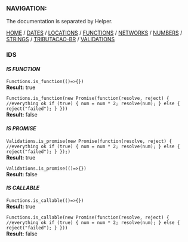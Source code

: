 ### NAVIGATION:
The documentation is separated by Helper.  

[HOME](../README.md) / [DATES](DATES.md)  / [LOCATIONS](LOCATIONS.md)  / [FUNCTIONS](FUNCTIONS.md)  / [NETWORKS](NETWORKS.md)  / [NUMBERS](NUMBERS.md)  / [STRINGS](STRINGS.md)  / [TRIBUTACAO-BR](TRIBUTACAO-BR.md)  / [VALIDATIONS](VALIDATIONS.md)  

### IDS

#### *IS FUNCTION*

`Functions.is_function(()=>{})`  
**Result:** true

`Functions.is_function(new Promise(function(resolve, reject) {
  //everything ok
  if (true) {
    num = num * 2;
    resolve(num);
  } else {
    reject("failed");
  }
}))`  
**Result:** false  

#### *IS PROMISE*

`Validations.is_promise(new Promise(function(resolve, reject) {
  //everything ok
  if (true) {
    num = num * 2;
    resolve(num);
  } else {
    reject("failed");
  }
});)`  
**Result:** true

`Validations.is_promise(()=>{})`  
**Result:** false  

#### *IS CALLABLE*

`Functions.is_callable(()=>{})`  
**Result:** true

`Functions.is_callable(new Promise(function(resolve, reject) {
  //everything ok
  if (true) {
    num = num * 2;
    resolve(num);
  } else {
    reject("failed");
  }
}))`  
**Result:** false  